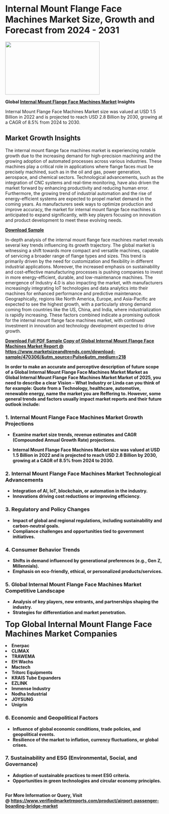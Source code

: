 <H1>Internal Mount Flange Face Machines Market Size, Growth and Forecast from 2024 - 2031</H1><img class="aligncenter size-medium wp-image-584254" src="https://thirdeyenews.in/wp-content/uploads/2024/09/Global-Market-Research-300x168.jpeg" alt="" width="300" height="168" /><p><strong>Global&nbsp;<a href="https://www.marketsizeandtrends.com/download-sample/470306/&amp;utm_source=Pulse&amp;utm_medium=218">Internal Mount Flange Face Machines Market</a> Insights</strong></p><p>Internal Mount Flange Face Machines Market size was valued at USD 1.5 Billion in 2022 and is projected to reach USD 2.8 Billion by 2030, growing at a CAGR of 8.5% from 2024 to 2030.</p><p><h2>Market Growth Insights</h2> <p>The internal mount flange face machines market is experiencing notable growth due to the increasing demand for high-precision machining and the growing adoption of automated processes across various industries. These machines play a critical role in applications where flange faces must be precisely machined, such as in the oil and gas, power generation, aerospace, and chemical sectors. Technological advancements, such as the integration of CNC systems and real-time monitoring, have also driven the market forward by enhancing productivity and reducing human error. Furthermore, the growing trend of industrial automation and the rise of energy-efficient systems are expected to propel market demand in the coming years. As manufacturers seek ways to optimize production and improve accuracy, the market for internal mount flange face machines is anticipated to expand significantly, with key players focusing on innovation and product development to meet these evolving needs.</p> <p><strong><a href="#">Download Sample</a></strong></p> <p>In-depth analysis of the internal mount flange face machines market reveals several key trends influencing its growth trajectory. The global market is witnessing a shift towards more compact and versatile machines, capable of servicing a broader range of flange types and sizes. This trend is primarily driven by the need for customization and flexibility in different industrial applications. Moreover, the increased emphasis on sustainability and cost-effective manufacturing processes is pushing companies to invest in more energy-efficient, durable, and low-maintenance machines. The emergence of Industry 4.0 is also impacting the market, with manufacturers increasingly integrating IoT technologies and data analytics into their machines for enhanced performance and predictive maintenance. Geographically, regions like North America, Europe, and Asia-Pacific are expected to see the highest growth, with a particularly strong demand coming from countries like the US, China, and India, where industrialization is rapidly increasing. These factors combined indicate a promising outlook for the internal mount flange face machines market, with continued investment in innovation and technology development expected to drive growth.</p> <p><strong><a href="#"></p><p><span class=""><strong>Download Full PDF Sample Copy of Global Internal Mount Flange Face Machines Market Report</strong> @ <a href="https://www.marketsizeandtrends.com/download-sample/470306/&amp;utm_source=Pulse&amp;utm_medium=218" target="_blank">https://www.marketsizeandtrends.com/download-sample/470306/&amp;utm_source=Pulse&amp;utm_medium=218</a></span></p><p>In order to make an accurate and perceptive description of future scope of a Global&nbsp;Internal Mount Flange Face Machines Market Market as Global&nbsp;Internal Mount Flange Face Machines Market Market of 2025, you need to describe a clear Vision &ndash; What Industry or Linda can you think of for example: Quote from a Technology, healthcare, automotive, renewable energy, name the market you are Reffering to. However, some general trends and factors usually impact market reports and their future outlook include:</p><h3>1.&nbsp;<strong>Internal Mount Flange Face Machines Market Growth Projections</strong></h3><ul><li>Examine market size trends, revenue estimates and CAGR (Compounded Annual Growth Rate) projections.</li><li><p>Internal Mount Flange Face Machines Market size was valued at USD 1.5 Billion in 2022 and is projected to reach USD 2.8 Billion by 2030, growing at a CAGR of 8.5% from 2024 to 2030.</p></li></ul><h3>2.&nbsp;<strong>Internal Mount Flange Face Machines Market Technological Advancements</strong></h3><ul><li>Integration of AI, IoT, blockchain, or automation in the industry.</li><li>Innovations driving cost reductions or improving efficiency.</li></ul><h3>3.&nbsp;<strong>Regulatory and Policy Changes</strong></h3><ul><li>Impact of global and regional regulations, including sustainability and carbon-neutral goals.</li><li>Compliance challenges and opportunities tied to government initiatives.</li></ul><h3>4.&nbsp;<strong>Consumer Behavior Trends</strong></h3><ul><li>Shifts in demand influenced by generational preferences (e.g., Gen Z, Millennials).</li><li>Emphasis on eco-friendly, ethical, or personalized products/services.</li></ul><h3>5.&nbsp;<strong>Global Internal Mount Flange Face Machines Market Competitive Landscape</strong></h3><ul><li>Analysis of key players, new entrants, and partnerships shaping the industry.</li><li>Strategies for differentiation and market penetration.</li></ul><p data-pm-slice="1 1 []"><span style="color: inherit; font-family: inherit; font-size: 25px;">Top Global Internal Mount Flange Face Machines Market Companies</span></p><div class="" data-test-id=""><p><li>Enerpac</li><li> CLIMAX</li><li> TRAWEMA</li><li> EH Wachs</li><li> Mactech</li><li> Tritorc Equipments</li><li> KRAIS Tube Expanders</li><li> EZLINK</li><li> Immense Industry</li><li> Nodha Industrial</li><li> JOYSUNG</li><li> Unigrin</li></p></div><h3>6.&nbsp;<strong>Economic and Geopolitical Factors</strong></h3><ul><li>Influence of global economic conditions, trade policies, and geopolitical events.</li><li>Resilience of the market to inflation, currency fluctuations, or global crises.</li></ul><h3>7.&nbsp;<strong>Sustainability and ESG (Environmental, Social, and Governance)</strong></h3><ul><li>Adoption of sustainable practices to meet ESG criteria.</li><li>Opportunities in green technologies and circular economy principles.</li></ul><h2><strong style="font-size: 14px;">For More Information or Query, Visit @&nbsp;</strong><a style="background-color: #ffffff; font-size: 14px;" href="https://www.marketsizeandtrends.com/report/internal-mount-flange-face-machines-market/" target="_blank">https://www.verifiedmarketreports.com/product/airport-passenger-boarding-bridge-market</a></h2>
